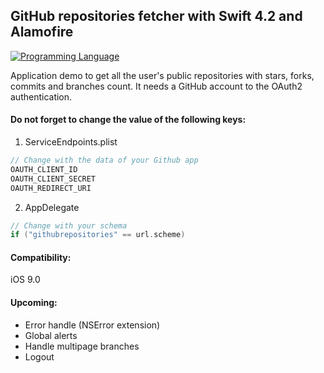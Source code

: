 ## GitHub repositories fetcher with Swift 4.2 and Alamofire

[![Programming Language](https://img.shields.io/badge/languages-Swift_4-green.svg?style=flat)](#)

Application demo to get all the user's public repositories with stars, forks, commits and branches count.
It needs a GitHub account to the OAuth2 authentication.

#### Do not forget to change the value of the following keys:

1. ServiceEndpoints.plist
```swift
// Change with the data of your Github app
OAUTH_CLIENT_ID         
OAUTH_CLIENT_SECRET
OAUTH_REDIRECT_URI 	
```
2. AppDelegate
```swift
// Change with your schema
if ("githubrepositories" == url.scheme) 
```

#### Compatibility:

iOS 9.0

#### Upcoming:

- Error handle (NSError extension)
- Global alerts
- Handle multipage branches
- Logout
